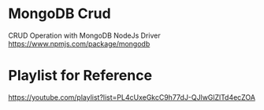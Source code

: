 # MongoDB Crud
CRUD Operation with MongoDB NodeJs Driver 
<br>
https://www.npmjs.com/package/mongodb

# Playlist for Reference
https://youtube.com/playlist?list=PL4cUxeGkcC9h77dJ-QJlwGlZlTd4ecZOA
